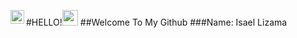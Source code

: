 
#HELLO!<img src="https://media.giphy.com/media/hvRJCLFzcasrR4ia7z/giphy.gif" width="25px">
##Welcome To My Github
###Name: Isael Lizama <a href="https://www.linkedin.com/in/isael-lizama/">
  <img align="left" alt="Abhishek's LinkedIN" width="22px" src="https://raw.githubusercontent.com/peterthehan/peterthehan/master/assets/linkedin.svg" />
</a>
<!---
ArizonaMangoJuice/ArizonaMangoJuice is a ✨ special ✨ repository because its `README.md` (this file) appears on your GitHub profile.
You can click the Preview link to take a look at your changes.
--->
